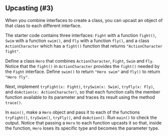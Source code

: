 ## Upcasting (#3)

When you combine interfaces to create a class, you can upcast an object of that
class to each different interface.

The starter code contains three interfaces: `Fight` with a function `fight()`,
`Swim` with a function `swim()`, and `Fly` with a function `fly()`, and a class
`ActionCharacter` which has a `fight()` function that returns `"ActionCharacter
fight"`.

Define a class `Hero` that combines `ActionCharacter`, `Fight`, `Swim` and
`Fly`. Notice that the `fight()` in `ActionCharacter` provides the `fight()`
needed by the `Fight` interface. Define `swim()` to return `"Hero swim"` and
`fly()` to return `"Hero fly"`.

Next, implement `tryFight(x: Fight)`, `trySwim(x: Swim)`, `tryFly(x: Fly)`,
and `doAction(x: ActionCharacter)`, so that each function calls the member
function available to its parameter and traces its result using the method `trace()`.

In `main()`, make a `Hero` object and pass it to each of the functions
`tryFight()`, `trySwim()`, `tryFly()`, and `doAction()`. Run `main()` to check
the output. Notice that passing a `Hero` to each function upcasts it so that,
inside the function, `Hero` loses its specific type and becomes the parameter
type.